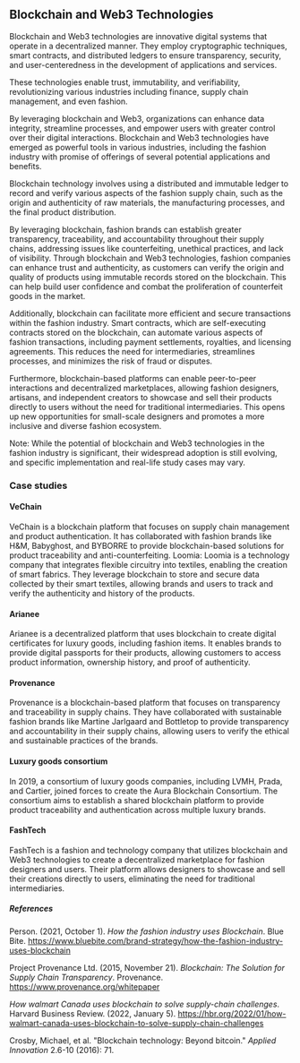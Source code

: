 ﻿## Blockchain and Web3 Technologies

Blockchain and Web3 technologies are innovative digital systems that operate in a decentralized manner. They employ cryptographic techniques, smart contracts, and distributed ledgers to ensure transparency, security, and user-centeredness in the development of applications and services.

These technologies enable trust, immutability, and verifiability, revolutionizing various industries including finance, supply chain management, and even fashion.

By leveraging blockchain and Web3, organizations can enhance data integrity, streamline processes, and empower users with greater control over their digital interactions. Blockchain and Web3 technologies have emerged as powerful tools in various industries, including the  fashion industry with promise of offerings of  several potential applications and benefits.

Blockchain technology involves using a distributed and immutable ledger to record and verify various aspects of the fashion supply chain, such as the origin and authenticity of raw materials, the manufacturing processes, and the final product distribution.

By leveraging blockchain, fashion brands can establish greater transparency, traceability, and accountability throughout their supply chains, addressing issues like counterfeiting, unethical practices, and lack of visibility.  Through blockchain and Web3 technologies, fashion companies can enhance trust and authenticity, as customers can verify the origin and quality of products using immutable records stored on the blockchain. This can help build user confidence and combat the proliferation of counterfeit goods in the market.

Additionally, blockchain can facilitate more efficient and secure transactions within the fashion industry. Smart contracts, which are self-executing contracts stored on the blockchain, can automate various aspects of fashion transactions, including payment settlements, royalties, and licensing agreements. This reduces the need for intermediaries, streamlines processes, and minimizes the risk of fraud or disputes.

Furthermore, blockchain-based platforms can enable peer-to-peer interactions and decentralized marketplaces, allowing fashion designers, artisans, and independent creators to showcase and sell their products directly to users without the need for traditional intermediaries. This opens up new opportunities for small-scale designers and promotes a more inclusive and diverse fashion ecosystem.

Note: While the potential of blockchain and Web3 technologies in the fashion industry is significant, their widespread adoption is still evolving, and specific implementation and real-life study cases may vary.

### Case studies

#### VeChain

VeChain is a blockchain platform that focuses on supply chain management and product authentication. It has collaborated with fashion brands like H&M, Babyghost, and BYBORRE to provide blockchain-based solutions for product traceability and anti-counterfeiting.  Loomia: Loomia is a technology company that integrates flexible circuitry into textiles, enabling the creation of smart fabrics. They leverage blockchain to store and secure data collected by their smart textiles, allowing brands and users to track and verify the authenticity and history of the products.

#### Arianee

Arianee is a decentralized platform that uses blockchain to create digital certificates for luxury goods, including fashion items. It enables brands to provide digital passports for their products, allowing customers to access product information, ownership history, and proof of authenticity.

#### Provenance

Provenance is a blockchain-based platform that focuses on transparency and traceability in supply chains. They have collaborated with sustainable fashion brands like Martine Jarlgaard and Bottletop to provide transparency and accountability in their supply chains, allowing users to verify the ethical and sustainable practices of the brands.

#### Luxury goods consortium

In 2019, a consortium of luxury goods companies, including LVMH, Prada, and Cartier, joined forces to create the Aura Blockchain Consortium. The consortium aims to establish a shared blockchain platform to provide product traceability and authentication across multiple luxury brands.

#### FashTech

FashTech is a fashion and technology company that utilizes blockchain and Web3 technologies to create a decentralized marketplace for fashion designers and users. Their platform allows designers to showcase and sell their creations directly to users, eliminating the need for traditional intermediaries.

##### References

Person. (2021, October 1). _How the fashion industry uses Blockchain_. Blue Bite. https://www.bluebite.com/brand-strategy/how-the-fashion-industry-uses-blockchain

Project Provenance Ltd. (2015, November 21). _Blockchain: The Solution for Supply Chain Transparency_. Provenance. https://www.provenance.org/whitepaper

_How walmart Canada uses blockchain to solve supply-chain challenges_. Harvard Business Review. (2022, January 5). https://hbr.org/2022/01/how-walmart-canada-uses-blockchain-to-solve-supply-chain-challenges


Crosby, Michael, et al. "Blockchain technology: Beyond bitcoin." _Applied Innovation_ 2.6-10 (2016): 71.
